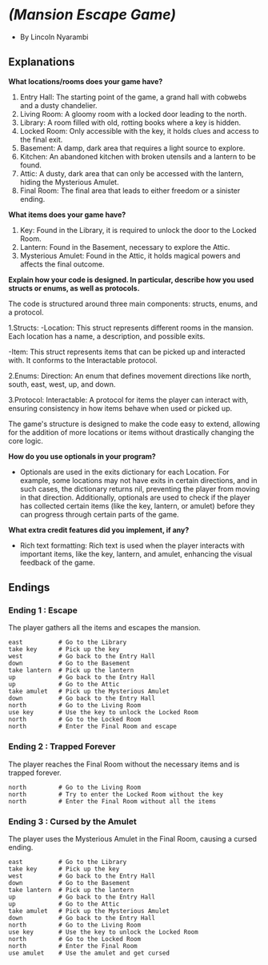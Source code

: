 # *(Mansion Escape Game)*

* By Lincoln Nyarambi


## Explanations

**What locations/rooms does your game have?**

1. Entry Hall: The starting point of the game, a grand hall with cobwebs and a dusty chandelier.
2. Living Room: A gloomy room with a locked door leading to the north.
3. Library: A room filled with old, rotting books where a key is hidden.
4. Locked Room: Only accessible with the key, it holds clues and access to the final exit.
5. Basement: A damp, dark area that requires a light source to explore.
6. Kitchen: An abandoned kitchen with broken utensils and a lantern to be found.
7. Attic: A dusty, dark area that can only be accessed with the lantern, hiding the Mysterious Amulet.
8. Final Room: The final area that leads to either freedom or a sinister ending.

**What items does your game have?**

1. Key: Found in the Library, it is required to unlock the door to the Locked Room.
2. Lantern: Found in the Basement, necessary to explore the Attic.
3. Mysterious Amulet: Found in the Attic, it holds magical powers and affects the final outcome.

**Explain how your code is designed. In particular, describe how you used structs or enums, as well as protocols.**


The code is structured around three main components: structs, enums, and a protocol.

1.Structs:
-Location: This struct represents different rooms in the mansion. Each location has a name, a description, and possible exits.

-Item: This struct represents items that can be picked up and interacted with. It conforms to the Interactable protocol.

2.Enums: Direction: An enum that defines movement directions like north, south, east, west, up, and down.

3.Protocol: Interactable: A protocol for items the player can interact with, ensuring consistency in how items behave when used or picked up.

The game's structure is designed to make the code easy to extend, allowing for the addition of more locations or items without drastically changing the core logic.


**How do you use optionals in your program?**

-   Optionals are used in the exits dictionary for each Location. For example, some locations may not have exits in certain directions, and in such cases, the dictionary returns nil, preventing the player from moving in that direction. Additionally, optionals are used to check if the player has collected certain items (like the key, lantern, or amulet) before they can progress through certain parts of the game.


**What extra credit features did you implement, if any?**

-   Rich text formatting: Rich text is used when the player interacts with important items, like the key, lantern, and amulet, enhancing the visual feedback of the game.


## Endings

### Ending 1 : Escape

The player gathers all the items and escapes the mansion.

```
east          # Go to the Library
take key      # Pick up the key
west          # Go back to the Entry Hall
down          # Go to the Basement
take lantern  # Pick up the lantern
up            # Go back to the Entry Hall
up            # Go to the Attic
take amulet   # Pick up the Mysterious Amulet
down          # Go back to the Entry Hall
north         # Go to the Living Room
use key       # Use the key to unlock the Locked Room
north         # Go to the Locked Room
north         # Enter the Final Room and escape
```

### Ending 2 : Trapped Forever

The player reaches the Final Room without the necessary items and is trapped forever.

```
north         # Go to the Living Room
north         # Try to enter the Locked Room without the key
north         # Enter the Final Room without all the items

```

### Ending 3 : Cursed by the Amulet

The player uses the Mysterious Amulet in the Final Room, causing a cursed ending.

```
east          # Go to the Library
take key      # Pick up the key
west          # Go back to the Entry Hall
down          # Go to the Basement
take lantern  # Pick up the lantern
up            # Go back to the Entry Hall
up            # Go to the Attic
take amulet   # Pick up the Mysterious Amulet
down          # Go back to the Entry Hall
north         # Go to the Living Room
use key       # Use the key to unlock the Locked Room
north         # Go to the Locked Room
north         # Enter the Final Room
use amulet    # Use the amulet and get cursed

```
